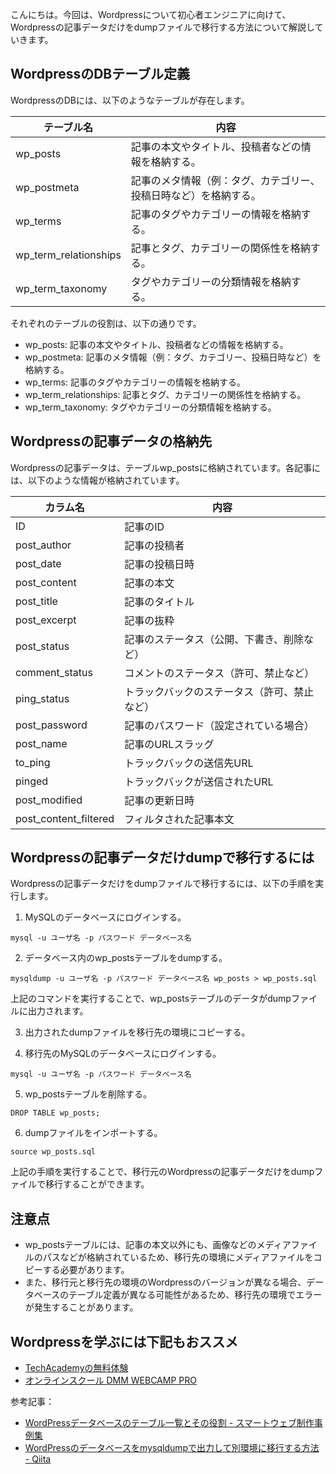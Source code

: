 <!--
title: 【基礎】Wordpressの記事データだけ、dumpファイルで移行するには
tags: wordpress,mysql,dump
id: 
private: false
-->

こんにちは。今回は、Wordpressについて初心者エンジニアに向けて、Wordpressの記事データだけをdumpファイルで移行する方法について解説していきます。

## WordpressのDBテーブル定義

WordpressのDBには、以下のようなテーブルが存在します。

| テーブル名 | 内容 |
| --- | --- |
| wp_posts | 記事の本文やタイトル、投稿者などの情報を格納する。 |
| wp_postmeta | 記事のメタ情報（例：タグ、カテゴリー、投稿日時など）を格納する。 |
| wp_terms | 記事のタグやカテゴリーの情報を格納する。 |
| wp_term_relationships | 記事とタグ、カテゴリーの関係性を格納する。 |
| wp_term_taxonomy | タグやカテゴリーの分類情報を格納する。 |

それぞれのテーブルの役割は、以下の通りです。

- wp_posts: 記事の本文やタイトル、投稿者などの情報を格納する。
- wp_postmeta: 記事のメタ情報（例：タグ、カテゴリー、投稿日時など）を格納する。
- wp_terms: 記事のタグやカテゴリーの情報を格納する。
- wp_term_relationships: 記事とタグ、カテゴリーの関係性を格納する。
- wp_term_taxonomy: タグやカテゴリーの分類情報を格納する。

## Wordpressの記事データの格納先

Wordpressの記事データは、テーブルwp_postsに格納されています。各記事には、以下のような情報が格納されています。

| カラム名 | 内容 |
| --- | --- |
| ID | 記事のID |
| post_author | 記事の投稿者 |
| post_date | 記事の投稿日時 |
| post_content | 記事の本文 |
| post_title | 記事のタイトル |
| post_excerpt | 記事の抜粋 |
| post_status | 記事のステータス（公開、下書き、削除など） |
| comment_status | コメントのステータス（許可、禁止など） |
| ping_status | トラックバックのステータス（許可、禁止など） |
| post_password | 記事のパスワード（設定されている場合） |
| post_name | 記事のURLスラッグ |
| to_ping | トラックバックの送信先URL |
| pinged | トラックバックが送信されたURL |
| post_modified | 記事の更新日時 |
| post_content_filtered | フィルタされた記事本文 |

## Wordpressの記事データだけdumpで移行するには

Wordpressの記事データだけをdumpファイルで移行するには、以下の手順を実行します。

1. MySQLのデータベースにログインする。

```
mysql -u ユーザ名 -p パスワード データベース名
```

2. データベース内のwp_postsテーブルをdumpする。

```
mysqldump -u ユーザ名 -p パスワード データベース名 wp_posts > wp_posts.sql
```

上記のコマンドを実行することで、wp_postsテーブルのデータがdumpファイルに出力されます。

3. 出力されたdumpファイルを移行先の環境にコピーする。

4. 移行先のMySQLのデータベースにログインする。

```
mysql -u ユーザ名 -p パスワード データベース名
```

5. wp_postsテーブルを削除する。

```
DROP TABLE wp_posts;
```

6. dumpファイルをインポートする。

```
source wp_posts.sql
```

上記の手順を実行することで、移行元のWordpressの記事データだけをdumpファイルで移行することができます。

## 注意点

- wp_postsテーブルには、記事の本文以外にも、画像などのメディアファイルのパスなどが格納されているため、移行先の環境にメディアファイルをコピーする必要があります。
- また、移行元と移行先の環境のWordpressのバージョンが異なる場合、データベースのテーブル定義が異なる可能性があるため、移行先の環境でエラーが発生することがあります。


## Wordpressを学ぶには下記もおススメ
- [TechAcademyの無料体験](//af.moshimo.com/af/c/click?a_id=2612475&amp;p_id=1555&amp;pc_id=2816&amp;pl_id=22706&amp;url=https%3A%2F%2Ftechacademy.jp%2Fhtmlcss-trial%3Futm_source%3Dmoshimo%26utm_medium%3Daffiliate%26utm_campaign%3Dtextad)
- [オンラインスクール DMM WEBCAMP PRO](//af.moshimo.com/af/c/click?a_id=2612482&amp;p_id=1363&amp;pc_id=2297&amp;pl_id=39999&amp;guid=ON)


参考記事：
- [WordPressデータベースのテーブル一覧とその役割 - スマートウェブ制作事例集](https://smart-web.co.jp/blog/wordpress-database/)
- [WordPressのデータベースをmysqldumpで出力して別環境に移行する方法 - Qiita](https://qiita.com/kyosuke5_20/items/2a2cf2d8b2e6b55f8d1e)

